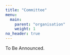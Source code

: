 ```yaml
---
title: "Committee"
menu:
  main:
    parent: "organisation"
    weight: 1
no_header: true
---
```


<!--
## Organising Committee

{{< committee file="csv/organising_committee.csv" >}}
-->

<!--
## Scientific Committee

{{< committee file="csv/scientific_committee.csv" >}}
-->

<!--
## Logistics Committee

{{< committee file="csv/logistics_committee.csv" >}}
-->

<!--
## Technical Committee
{{< committee file="csv/technical_committee.csv" >}}
-->

<!--
## Students' guides
{{< guides file="csv/guides.csv" >}}
-->

To Be Announced.
